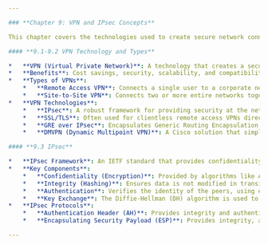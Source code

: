 ```yaml
---

### **Chapter 9: VPN and IPsec Concepts**

This chapter covers the technologies used to create secure network connections over public infrastructure.

#### **9.1-9.2 VPN Technology and Types**

*   **VPN (Virtual Private Network)**: A technology that creates a secure, encrypted connection (a "tunnel") over a public network like the internet.
*   **Benefits**: Cost savings, security, scalability, and compatibility.
*   **Types of VPNs**:
    *   **Remote Access VPN**: Connects a single user to a corporate network. Can be client-based (requires software) or clientless (uses a web browser/SSL).
    *   **Site-to-Site VPN**: Connects two or more entire networks together (e.g., branch office to headquarters).
*   **VPN Technologies**:
    *   **IPsec**: A robust framework for providing security at the network layer. Commonly used for both remote access and site-to-site VPNs.
    *   **SSL/TLS**: Often used for clientless remote access VPNs directly through a web browser.
    *   **GRE over IPsec**: Encapsulates Generic Routing Encapsulation (GRE) packets within IPsec. This allows multicast traffic (like routing protocol updates) to be sent securely over a VPN, which IPsec alone cannot do.
    *   **DMVPN (Dynamic Multipoint VPN)**: A Cisco solution that simplifies the creation of a large number of site-to-site tunnels in a hub-and-spoke topology, with the ability to create dynamic spoke-to-spoke tunnels.

#### **9.3 IPsec**

*   **IPsec Framework**: An IETF standard that provides confidentiality, integrity, authentication, and secure key exchange.
*   **Key Components**:
    *   **Confidentiality (Encryption)**: Provided by algorithms like AES (preferred) and 3DES.
    *   **Integrity (Hashing)**: Ensures data is not modified in transit, using algorithms like SHA (preferred) and MD5.
    *   **Authentication**: Verifies the identity of the peers, using either a Pre-Shared Key (PSK) or digital certificates (RSA).
    *   **Key Exchange**: The Diffie-Hellman (DH) algorithm is used to securely exchange keys over an insecure channel. Higher DH group numbers are more secure.
*   **IPsec Protocols**:
    *   **Authentication Header (AH)**: Provides integrity and authentication, but **no encryption**.
    *   **Encapsulating Security Payload (ESP)**: Provides integrity, authentication, **and encryption**. This is the most commonly used protocol.

---
```

